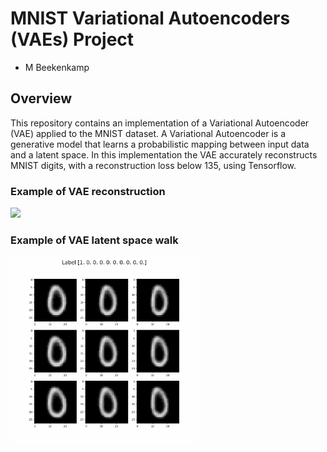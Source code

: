 # MNIST Variational Autoencoders (VAEs) Project
- M Beekenkamp

## Overview

This repository contains an implementation of a Variational Autoencoder (VAE) applied to the MNIST dataset. A Variational Autoencoder is a generative model that learns a probabilistic mapping between input data and a latent space. In this implementation the VAE accurately reconstructs MNIST digits, with a reconstruction loss below 135, using Tensorflow.

### Example of VAE reconstruction
<img src="Images/vae_result.jpf" height="300">

### Example of VAE latent space walk
<img src="Images/latent_walk.gif" height="300" width="300">